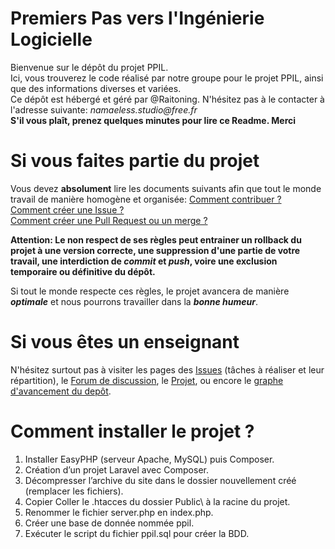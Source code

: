 # Premiers Pas vers l'Ingénierie Logicielle

Bienvenue sur le dépôt du projet PPIL.  
Ici, vous trouverez le code réalisé par notre groupe pour le projet PPIL, ainsi que des informations diverses et variées.  
Ce dépôt est hébergé et géré par @Raitoning. N'hésitez pas à le contacter à l'adresse suivante: _namaeless.studio@free.fr_  
**S'il vous plaît, prenez quelques minutes pour lire ce Readme. Merci**

# Si vous faites partie du projet

Vous devez **absolument** lire les documents suivants afin que tout le monde travail de manière homogène et organisée:
[Comment contribuer ?](https://github.com/Raitoning/ul-ppil/blob/master/CONTRIBUTING.md)  
[Comment créer une Issue ?](https://github.com/Raitoning/ul-ppil/blob/master/ISSUE_TEMPLATE.md)  
[Comment créer une Pull Request ou un merge ?](https://github.com/Raitoning/ul-ppil/blob/master/PULL_REQUEST_TEMPLATE.md)  

**Attention: Le non respect de ses règles peut entrainer un rollback du projet à une version correcte, une suppression d'une partie de votre travail, une interdiction de _commit_ et _push_, voire une exclusion temporaire ou définitive du dépôt.**

Si tout le monde respecte ces règles, le projet avancera de manière _**optimale**_ et nous pourrons travailler dans la _**bonne humeur**_.

# Si vous êtes un enseignant

N'hésitez surtout pas à visiter les pages des [Issues](https://github.com/Raitoning/ul-ppil/issues) (tâches à réaliser et leur répartition), le [Forum de discussion](https://github.com/Raitoning/ul-ppil/issues/5), le [Projet](https://github.com/Raitoning/ul-ppil/projects/1), ou encore le [graphe d'avancement du depôt](https://github.com/Raitoning/ul-ppil/network).

# Comment installer le projet ?

1. Installer EasyPHP (serveur Apache, MySQL) puis Composer.  
2. Création d’un projet Laravel avec Composer.  
3. Décompresser l’archive du site dans le dossier nouvellement créé (remplacer les fichiers).  
4. Copier Coller le .htacces du dossier Public\ à la racine du projet.  
5. Renommer le fichier server.php en index.php.  
6. Créer une base de donnée nommée ppil.  
7. Exécuter le script du  fichier ppil.sql pour créer la BDD.  
